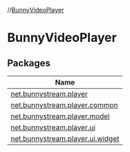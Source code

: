 //[BunnyVideoPlayer](index.md)

# BunnyVideoPlayer

## Packages

| Name |
|---|
| [net.bunnystream.player](-bunny-video-player/net.bunnystream.player/index.md) |
| [net.bunnystream.player.common](-bunny-video-player/net.bunnystream.player.common/index.md) |
| [net.bunnystream.player.model](-bunny-video-player/net.bunnystream.player.model/index.md) |
| [net.bunnystream.player.ui](-bunny-video-player/net.bunnystream.player.ui/index.md) |
| [net.bunnystream.player.ui.widget](-bunny-video-player/net.bunnystream.player.ui.widget/index.md) |
